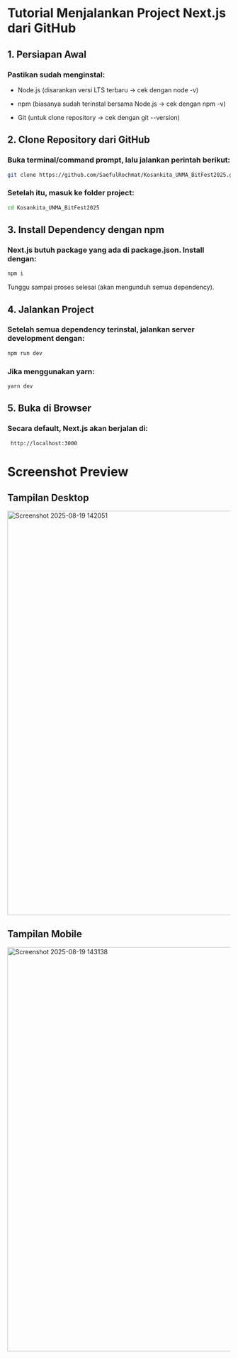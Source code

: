 # Tutorial Menjalankan Project Next.js dari GitHub
## 1. Persiapan Awal

### Pastikan sudah menginstal:

- Node.js (disarankan versi LTS terbaru → cek dengan node -v)

- npm (biasanya sudah terinstal bersama Node.js → cek dengan npm -v)

- Git (untuk clone repository → cek dengan git --version)

## 2. Clone Repository dari GitHub

### Buka terminal/command prompt, lalu jalankan perintah berikut:

```bash
git clone https://github.com/SaefulRochmat/Kosankita_UNMA_BitFest2025.git
```

### Setelah itu, masuk ke folder project:

```bash
cd Kosankita_UNMA_BitFest2025
```

## 3. Install Dependency dengan npm

### Next.js butuh package yang ada di package.json. Install dengan:

```bash
npm i
```
Tunggu sampai proses selesai (akan mengunduh semua dependency).

## 4. Jalankan Project

### Setelah semua dependency terinstal, jalankan server development dengan:

```bash
npm run dev
```

### Jika menggunakan yarn:

```bash
yarn dev
```

## 5. Buka di Browser

### Secara default, Next.js akan berjalan di:

```bash
 http://localhost:3000
```


# Screenshot Preview
## Tampilan Desktop
<img width="1920" height="911" alt="Screenshot 2025-08-19 142051" src="https://github.com/user-attachments/assets/54b559a7-935f-41f9-b835-7d0dc853d85b" />

## Tampilan Mobile
<img width="1920" height="911" alt="Screenshot 2025-08-19 143138" src="https://github.com/user-attachments/assets/d85dcc6c-1dad-4b1e-8b0d-93c71485a5e2" />

